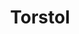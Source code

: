 ---
layout: item
title: Torstol
item-id: 269
datatable: true
id: 269
name: "Torstol"
members: true
lowalch: 30
highalch: 45
examine: "A powerful herb."
monsters:
  - id: 2042
    name: "Zulrah"
    members: true
    combat_level: 725
    wiki_url: "https://oldschool.runescape.wiki/w/Zulrah#Serpentine"
    drops:
      - quantity: "10"
        rarity: 0.008064516129032258
    image: "https://oldschool.runescape.wiki/images/b/bc/Zulrah_%28serpentine%29.png?29a54"
---